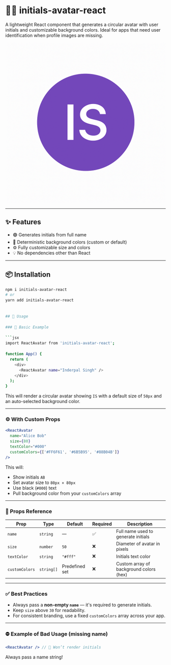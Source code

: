 # 🧑‍🎨 initials-avatar-react

A lightweight React component that generates a circular avatar with user initials and customizable background colors. Ideal for apps that need user identification when profile images are missing.

![initials-avatar-react Demo](./demo.png)

---

## ✨ Features

- 🟣 Generates initials from full name
- 🎨 Deterministic background colors (custom or default)
- ⚙️ Fully customizable size and colors
- 💡 No dependencies other than React

---

## 📦 Installation

```bash
npm i initials-avatar-react
# or
yarn add initials-avatar-react


## 🚀 Usage

### 🧱 Basic Example

```jsx
import ReactAvatar from 'initials-avatar-react';

function App() {
  return (
    <div>
      <ReactAvatar name="Inderpal Singh" />
    </div>
  );
}
````

This will render a circular avatar showing `IS` with a default size of `50px` and an auto-selected background color.

---

### ⚙️ With Custom Props

```jsx
<ReactAvatar 
  name="Alice Bob" 
  size={80} 
  textColor="#000" 
  customColors={['#FF6F61', '#6B5B95', '#88B04B']} 
/>
```

This will:

* Show initials `AB`
* Set avatar size to `80px × 80px`
* Use black (`#000`) text
* Pull background color from your `customColors` array

---

### 📌 Props Reference

| Prop           | Type       | Default        | Required | Description                             |
| -------------- | ---------- | -------------- | -------- | --------------------------------------- |
| `name`         | `string`   | —              | ✅        | Full name used to generate initials     |
| `size`         | `number`   | `50`           | ❌        | Diameter of avatar in pixels            |
| `textColor`    | `string`   | `"#fff"`       | ❌        | Initials text color                     |
| `customColors` | `string[]` | Predefined set | ❌        | Custom array of background colors (hex) |

---

### ✅ Best Practices

* Always pass a **non-empty `name`** — it's required to generate initials.
* Keep `size` above `30` for readability.
* For consistent branding, use a fixed `customColors` array across your app.

---

### ⛔ Example of Bad Usage (missing name)

```jsx
<ReactAvatar /> // 🔴 Won’t render initials
```

Always pass a name string!
